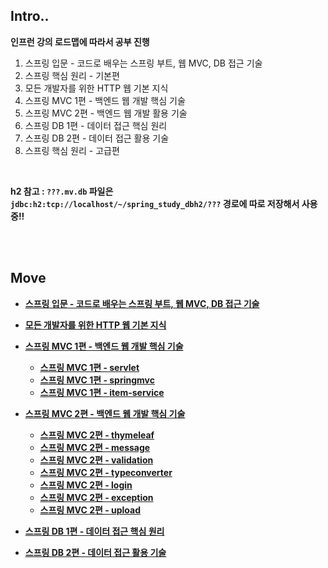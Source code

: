 ## Intro..

**인프런 강의 로드맵에 따라서 공부 진행**

1. 스프링 입문 - 코드로 배우는 스프링 부트, 웹 MVC, DB 접근 기술
2. 스프링 핵심 원리 - 기본편
3. 모든 개발자를 위한 HTTP 웹 기본 지식
4. 스프링 MVC 1편 - 백엔드 웹 개발 핵심 기술
5. 스프링 MVC 2편 - 백엔드 웹 개발 활용 기술
6. 스프링 DB 1편 - 데이터 접근 핵심 원리
7. 스프링 DB 2편 - 데이터 접근 활용 기술
8. 스프링 핵심 원리 - 고급편

<br>

**h2 참고 : `???.mv.db` 파일은 `jdbc:h2:tcp://localhost/~/spring_study_dbh2/???` 경로에 따로 저장해서 사용중!!**

<br><br>

## Move

* **[스프링 입문 - 코드로 배우는 스프링 부트, 웹 MVC, DB 접근 기술](./spring_study_1/jpashop)**
* **[모든 개발자를 위한 HTTP 웹 기본 지식](./spring_study_3/)**
* **[스프링 MVC 1편 - 백엔드 웹 개발 핵심 기술](./spring_study_4/)**
  * **[스프링 MVC 1편 - servlet](./spring_study_4/servlet)**
  * **[스프링 MVC 1편 - springmvc](./spring_study_4/springmvc)**
  * **[스프링 MVC 1편 - item-service](./spring_study_4/item-service)**


* **[스프링 MVC 2편 - 백엔드 웹 개발 핵심 기술](./spring_study_5/)**
  * **[스프링 MVC 2편 - thymeleaf](./spring_study_5/thymeleaf-basic/)**
  * **[스프링 MVC 2편 - message](./spring_study_5/message/)**
  * **[스프링 MVC 2편 - validation](./spring_study_5/validation/)**
  * **[스프링 MVC 2편 - typeconverter](./spring_study_5/typeconverter/)**
  * **[스프링 MVC 2편 - login](./spring_study_5/login/)**
  * **[스프링 MVC 2편 - exception](./spring_study_5/exception/)**
  * **[스프링 MVC 2편 - upload](./spring_study_5/upload/)**
* **[스프링 DB 1편 - 데이터 접근 핵심 원리](./spring_study_6/)**
* **[스프링 DB 2편 - 데이터 접근 활용 기술](./spring_study_7/)**

